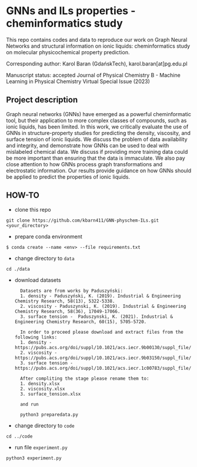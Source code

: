 # GNNs and ILs properties - cheminformatics study

This repo contains codes and data to reproduce our work on Graph Neural Networks and structural information on ionic liquids: cheminformatics study on molecular physicochemical property prediction. 

Corresponding author: Karol Baran (GdańskTech), karol.baran[at]pg.edu.pl

Manuscript status: accepted Journal of Physical Chemistry B - Machine Learning in Physical Chemistry Virtual Special Issue (2023) 

## Project description

Graph neural networks (GNNs) have emerged as a powerful cheminformatic tool, but their application to more complex classes of compounds, such as ionic liquids, has been limited. In this work, we critically evaluate the use of GNNs in structure-property studies for predicting the density, viscosity, and surface tension of ionic liquids. We discuss the problem of data availability and integrity, and demonstrate how GNNs can be used to deal with mislabeled chemical data. We discuss if providing more training data could be more important than ensuring that the data is immaculate. We also pay close attention to how GNNs process graph transformations and electrostatic information. Our results provide guidance on how GNNs should be applied to predict the properties of ionic liquids.

## HOW-TO 

- clone this repo

`git clone https://github.com/kbarn411/GNN-physchem-ILs.git <your_directory>`

- prepare conda environment

`$ conda create --name <env> --file requirements.txt`

- change directory to `data`

`cd ./data`

- download datasets

        Datasets are from works by Paduszyński:
        1. density - Paduszyński, K. (2019). Industrial & Engineering Chemistry Research, 58(13), 5322-5338.
        2. viscosity - Paduszynski, K. (2019). Industrial & Engineering Chemistry Research, 58(36), 17049-17066.
        3. surface tension -  Paduszynski, K. (2021). Industrial & Engineering Chemistry Research, 60(15), 5705-5720.
        
        In order to proceed please download and extract files from the following links:
        1. density - https://pubs.acs.org/doi/suppl/10.1021/acs.iecr.9b00130/suppl_file/ie9b00130_si_001.zip
        2. viscosity - https://pubs.acs.org/doi/suppl/10.1021/acs.iecr.9b03150/suppl_file/ie9b03150_si_001.zip
        3. surface tension - https://pubs.acs.org/doi/suppl/10.1021/acs.iecr.1c00783/suppl_file/ie1c00783_si_001.zip
        
        After compliting the stage please rename them to:
        1. density.xlsx
        2. viscosity.xlsx
        3. surface_tension.xlsx

        and run
        
        python3 preparedata.py

- change directory to `code`

`cd ../code`

- run file `experiment.py`

`python3 experiment.py`

